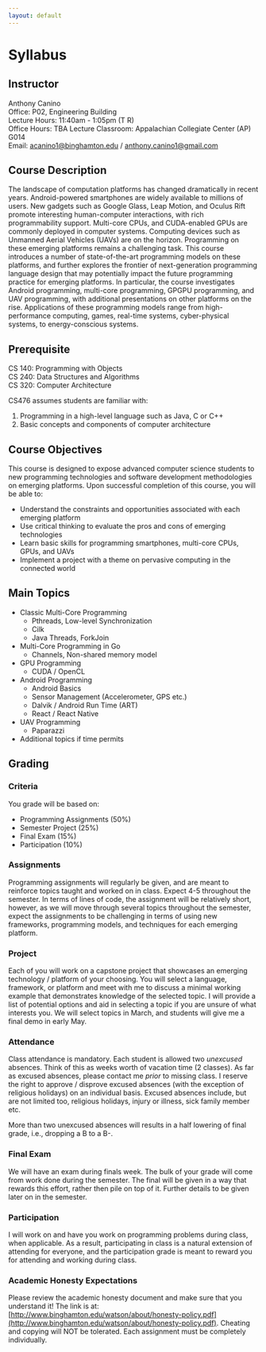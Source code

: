 ```yaml
---
layout: default
---
```


# Syllabus

## Instructor
Anthony Canino  
Office: P02, Engineering Building  
Lecture Hours: 11:40am - 1:05pm (T R)  
Office Hours: TBA
Lecture Classroom: Appalachian Collegiate Center (AP) G014  
Email: acanino1@binghamton.edu / anthony.canino1@gmail.com  

## Course Description

The landscape of computation platforms has changed dramatically in recent years. Android-powered smartphones are widely available to millions of users. New gadgets such as Google Glass, Leap Motion, and Oculus Rift promote interesting human-computer interactions, with rich programmability support. Multi-core CPUs, and CUDA-enabled GPUs are commonly deployed in computer systems. Computing devices such as Unmanned Aerial Vehicles (UAVs) are on the horizon. Programming on these emerging platforms remains a challenging task. This course introduces a number of state-of-the-art programming models on these platforms, and further explores the frontier of next-generation programming language design that may potentially impact the future programming practice for emerging platforms. In particular, the course investigates Android programming, multi-core programming, GPGPU programming, and UAV programming, with additional presentations on other platforms on the rise. Applications of these programming models range from high-performance computing, games, real-time systems, cyber-physical systems, to energy-conscious systems. 

## Prerequisite

CS 140: Programming with Objects  
CS 240: Data Structures and Algorithms  
CS 320: Computer Architecture  

CS476 assumes students are familiar with:
1. Programming in a high-level language such as Java, C or C++
2. Basic concepts and components of computer architecture

## Course Objectives

This course is designed to expose advanced computer science students to new programming technologies and software development methodologies on emerging platforms. Upon successful completion of this course, you will be able to:
- Understand the constraints and opportunities associated with each emerging platform
- Use critical thinking to evaluate the pros and cons of emerging technologies
- Learn basic skills for programming smartphones, multi-core CPUs, GPUs, and UAVs
- Implement a project with a theme on pervasive computing in the connected world 

## Main Topics

* Classic Multi-Core Programming
  * Pthreads, Low-level Synchronization 
  * Cilk
  * Java Threads, ForkJoin 
* Multi-Core Programming in Go
  * Channels, Non-shared memory model
* GPU Programming
  * CUDA / OpenCL
* Android Programming
  * Android Basics
  * Sensor Management (Accelerometer, GPS etc.)
  * Dalvik / Android Run Time (ART)
  * React / React Native
* UAV Programming
  * Paparazzi 
* Additional topics if time permits

## Grading

### Criteria

You grade will be based on:
- Programming Assignments (50%)
- Semester Project (25%)
- Final Exam (15%)
- Participation (10%)

### Assignments

Programming assignments will regularly be given, and are meant to reinforce topics taught and worked on in class. Expect 4-5 throughout the semester. In terms of lines of code, the assignment will be relatively short, however, as we will move through several topics throughout the semester, expect the assignments to be challenging in terms of using new frameworks, programming models, and techniques for each emerging platform.

### Project

Each of you will work on a capstone project that showcases an emerging technology / platform of your choosing. You will select a language, framework, or platform and meet with me to discuss a minimal working example that demonstrates knowledge of the selected topic. I will provide a list of potential options and aid in selecting a topic if you are unsure of what interests you. We will select topics in March, and students will give me a final demo in early May.

### Attendance

Class attendance is mandatory. Each student is allowed two *unexcused* absences. Think of this as weeks worth of vacation time (2 classes). As far as excused absences, please contact me *prior* to missing class. I reserve the right to approve / disprove excused absences (with the exception of religious holidays) on an individual basis. Excused absences include, but are not limited too, religious holidays, injury or illness, sick family member etc.

More than two unexcused absences will results in a half lowering of final grade, i.e., dropping a B to a B-. 

### Final Exam

We will have an exam during finals week. The bulk of your grade will come from work done during the semester. The final will be given in a way that rewards this effort, rather then pile on top of it. Further details to be given later on in the semester.

### Participation

I will work on and have you work on programming problems during class, when applicable. As a result, participating in class is a natural extension of attending for everyone, and the participation grade is meant to reward you for attending and working during class.

### Academic Honesty Expectations

Please review the academic honesty document and make sure that you understand it! The link is at:  [http://www.binghamton.edu/watson/about/honesty-policy.pdf](http://www.binghamton.edu/watson/about/honesty-policy.pdf). Cheating and copying will NOT be tolerated. Each assignment must be completely individually.
